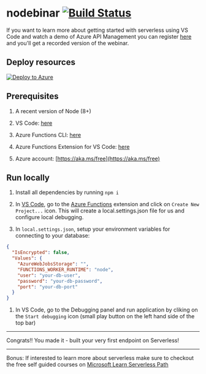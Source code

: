 # nodebinar  [![Build Status](https://dev.azure.com/sicotin/sicotin/_apis/build/status/simonaco.nodebinar)](https://dev.azure.com/sicotin/sicotin/_build/latest?definitionId=10) 

If you want to learn more about getting started with serverless using VS Code and watch a demo of Azure API Management you can register [here](https://info.microsoft.com/ww-ondemand-build-serverless-api-with-nodejs.html) and you'll get a recorded version of the webinar.  

## Deploy resources

[![Deploy to Azure](https://azuredeploy.net/deploybutton.png)](https://portal.azure.com/#create/Microsoft.Template/uri/https%3A%2F%2Fraw.githubusercontent.com%2Fsimonaco%2Fnodebinar%2Fmaster%2Fazuredeploy.json)

## Prerequisites

1. A recent version of Node (8+)

1. VS Code: [here](https://code.visualstudio.com/download/?WT.mc_id=webinar-github-sicotin)  

1. Azure Functions CLI: [here](https://docs.microsoft.com/en-us/azure/azure-functions/functions-run-local?WT.mc_id=webinar-github-sicotin)  

1. Azure Functions Extension for VS Code: [here](https://marketplace.visualstudio.com/items/?WT.mc_id=webinar-github-sicotin&itemName=ms-azuretools.vscode-azurefunctions)  

1. Azure account: [https://aka.ms/free](https://aka.ms/free)

## Run locally

1. Install all dependencies by running `npm i`

1. In [VS Code](https://code.visualstudio.com/download/?WT.mc_id=webinar-github-sicotin), go to the [Azure Functions](https://marketplace.visualstudio.com/items/?WT.mc_id=webinar-github-sicotin&itemName=ms-azuretools.vscode-azurefunctions) extension and click on `Create New Project...` icon. This will create a local.settings.json file for us and configure local debugging.  

1. In `local.settings.json`, setup your environment variables for connecting to your database: 

```json
{
  "IsEncrypted": false,
  "Values": {
    "AzureWebJobsStorage": "",
    "FUNCTIONS_WORKER_RUNTIME": "node",
    "user": "your-db-user",
    "password": "your-db-password",
    "port": "your-db-port"
  }
}
```

1. In VS Code, go to the Debugging panel and run application by cliking on the `Start debugging` icon (small play button on the left hand side of the top bar)

---

<span class="emoji-outer emoji-sizer"><span class="emoji-inner" style="background: url(chrome-extension://immhpnclomdloikkpcefncmfgjbkojmh/emoji-data/sheet_apple_32.png);background-position:16.039952996474735% 71.97414806110459%;background-size:5418.75% 5418.75%" data-codepoints="1f389"></span></span> Congrats!! You made it - built your very first endpoint on Serverless! <span class="emoji-outer emoji-sizer"><span class="emoji-inner" style="background: url(chrome-extension://immhpnclomdloikkpcefncmfgjbkojmh/emoji-data/sheet_apple_32.png);background-position:16.039952996474735% 71.97414806110459%;background-size:5418.75% 5418.75%" data-codepoints="1f389"></span></span>

---
Bonus: If interested to learn more about serverless make sure to checkout the free self guided courses on [Microsoft Learn Serverless Path](https://docs.microsoft.com/learn/browse/?roles=developer&products=azure-functions&WT.mc_id=webinar-github-sicotin)
